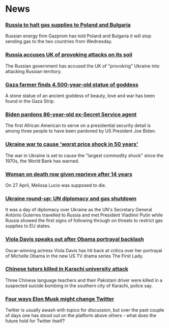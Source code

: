 # News
### [Russia to halt gas supplies to Poland and Bulgaria](https://www.bbc.com/news/business-61237519)
Russian energy firm Gazprom has told Poland and Bulgaria it will stop sending gas to the two countries from Wednesday. 
### [Russia accuses UK of provoking attacks on its soil](https://www.bbc.com/news/uk-61235301)
The Russian government has accused the UK of "provoking" Ukraine into attacking Russian territory.
### [Gaza farmer finds 4,500-year-old statue of goddess](https://www.bbc.com/news/world-middle-east-61228553)
A stone statue of an ancient goddess of beauty, love and war has been found in the Gaza Strip.  
### [Biden pardons 86-year-old ex-Secret Service agent](https://www.bbc.com/news/world-us-canada-61232241)
The first African American to serve on a presidential security detail is among three people to have been pardoned by US President Joe Biden.
### [Ukraine war to cause 'worst price shock in 50 years'](https://www.bbc.com/news/business-61235528)
The war in Ukraine is set to cause the "largest commodity shock" since the 1970s, the World Bank has warned. 
### [Woman on death row given reprieve after 14 years](https://www.bbc.com/news/world-us-canada-61220975)
On 27 April, Melissa Lucio was supposed to die.
### [Ukraine round-up: UN diplomacy and gas shutdown](https://www.bbc.com/news/world-europe-61233794)
It was a day of diplomacy over Ukraine as the UN's Secretary General António Guterres travelled to Russia and met President Vladimir Putin while Russia showed the first signs of following through on threats to restrict gas supplies to EU states.
### [Viola Davis speaks out after Obama portrayal backlash](https://www.bbc.com/news/entertainment-arts-61213761)
Oscar-winning actress Viola Davis has hit back at critics over her portrayal of Michelle Obama in the new US TV drama series The First Lady.
### [Chinese tutors killed in Karachi university attack](https://www.bbc.com/news/world-asia-61229589)
Three Chinese language teachers and their Pakistani driver were killed in a suspected suicide bombing in the southern city of Karachi, police say.
### [Four ways Elon Musk might change Twitter](https://www.bbc.com/news/business-61226282)
Twitter is usually awash with topics for discussion, but over the past couple of days one has stood out on the platform above others - what does the future hold for Twitter itself?
